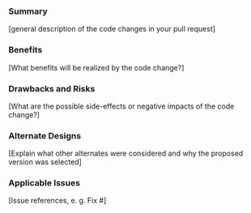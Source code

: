 ### Summary

[general description of the code changes in your pull request]

### Benefits

[What benefits will be realized by the code change?]

### Drawbacks and Risks 

[What are the possible side-effects or negative impacts of the code change?]

### Alternate Designs

[Explain what other alternates were considered and why the proposed version was selected]

### Applicable Issues

[Issue references, e. g. Fix #<issue-id>]